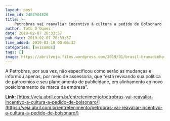 ```yaml
---
layout: post
item_id: 2484984826
title: >-
    Petrobras vai reavaliar incentivo à cultura a pedido de Bolsonaro
author: Tatu D'Oquei
date: 2019-02-07 20:33:57
pub_date: 2019-02-07 20:33:57
time_added: 2019-02-10 00:06:32
categories: [avisamos]
tags: []
image: https://abrilveja.files.wordpress.com/2019/01/brasil-brumadinho-bolsonaro-20190125-0001.jpg?quality=70&strip=info&w=680&h=453&crop=1
---
```


A Petrobras, por sua vez, não especificou como serão as mudanças e informou apenas, por meio de assessoria, que “está revisando sua política de patrocínios e seu planejamento de publicidade, em alinhamento ao novo posicionamento de marca da empresa”.

**Link:** [https://veja.abril.com.br/entretenimento/petrobras-vai-reavaliar-incentivo-a-cultura-a-pedido-de-bolsonaro/](https://veja.abril.com.br/entretenimento/petrobras-vai-reavaliar-incentivo-a-cultura-a-pedido-de-bolsonaro/)

